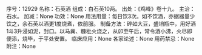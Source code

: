 序号：12929
名称：石英酒
组成：白石英10两。
出处：《鸡峰》卷十九。
主治：石水。
加减：None
功效：None
用法用量：每日饮3次。如不饮酒，亦据器量少饮之，余石英以酒更1度烧煮，依前服。
制备方法：碎如大豆，盛垍瓶中，用好酒1斗3升浸如泥，封口。以马粪、糠秕火烧之，从卯至午后，常令酒小沸，火尽即便添，烧毕，于平处安置。
临床应用：None
各家论述：None
用药禁忌：None
附注：None
